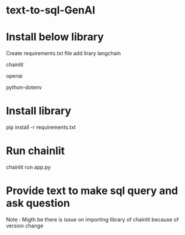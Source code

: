 # text-to-sql-GenAI

# Install below library
Create requirements.txt file add lirary
langchain

chainlit

openai

python-dotenv

# Install library
pip install -r requirements.txt

# Run chainlit
chainlit run app.py 

# Provide text to make sql query and ask question

Note : Migth be there is issue on importing library of chainlit because of version change